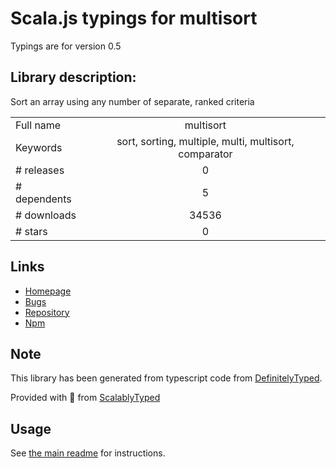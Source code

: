 
# Scala.js typings for multisort

Typings are for version 0.5

## Library description:
Sort an array using any number of separate, ranked criteria

|                    |                 |
| ------------------ | :-------------: |
| Full name          | multisort |
| Keywords           | sort, sorting, multiple, multi, multisort, comparator |
| # releases         | 0 |
| # dependents       | 5 |
| # downloads        | 34536 |
| # stars            | 0 |

## Links
- [Homepage](https://github.com/peterkhayes/multisort)
- [Bugs](https://github.com/peterkhayes/multisort/issues)
- [Repository](https://github.com/peterkhayes/multisort)
- [Npm](https://www.npmjs.com/package/multisort)
    


## Note
This library has been generated from typescript code from [DefinitelyTyped](https://definitelytyped.org).

Provided with :purple_heart: from [ScalablyTyped](https://github.com/oyvindberg/ScalablyTyped)

## Usage
See [the main readme](../../readme.md) for instructions.



